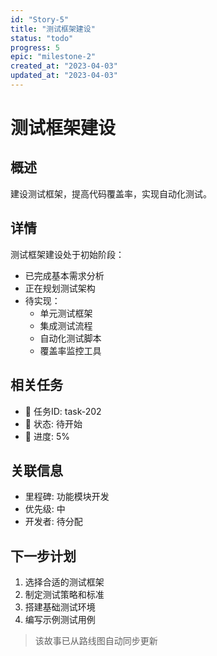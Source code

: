 ```yaml
---
id: "Story-5"
title: "测试框架建设"
status: "todo"
progress: 5
epic: "milestone-2"
created_at: "2023-04-03"
updated_at: "2023-04-03"
---
```


# 测试框架建设

## 概述

建设测试框架，提高代码覆盖率，实现自动化测试。

## 详情

测试框架建设处于初始阶段：

- 已完成基本需求分析
- 正在规划测试架构
- 待实现：
  - 单元测试框架
  - 集成测试流程
  - 自动化测试脚本
  - 覆盖率监控工具

## 相关任务

- 📝 任务ID: task-202
- 📝 状态: 待开始
- 📝 进度: 5%

## 关联信息

- 里程碑: 功能模块开发
- 优先级: 中
- 开发者: 待分配

## 下一步计划

1. 选择合适的测试框架
2. 制定测试策略和标准
3. 搭建基础测试环境
4. 编写示例测试用例

> 该故事已从路线图自动同步更新
